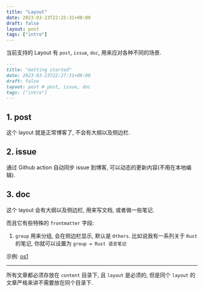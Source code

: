 ```yaml
---
title: "Layout"
date: 2023-03-23T22:25:31+08:00
draft: false
layout: post
tags: ["intro"]
---
```


当前支持的 Layout 有 `post`, `issue`, `doc`, 用来应对各种不同的场景.

```md
---
title: "Getting started"
date: 2023-03-23T22:27:31+08:00
draft: false
layout: post # post, issue, doc
tags: ["intro"]
---
```

## 1. post

这个 layout 就是正常博客了, 不会有大纲以及侧边栏.

## 2. issue

通过 Github action 自动同步 issue 到博客, 可以动态的更新内容(不用在本地编辑).

## 3. doc

这个 layout 会有大纲以及侧边栏, 用来写文档, 或者做一些笔记.

而且它有些特殊的 `frontmatter` 字段:

1. `group` 用来分组, 会在侧边栏显示, 默认是 `Others`. 比如说我有一系列关于 `Rust` 的笔记, 你就可以设置为 `group = Rust 语言笔记`

示例: [os1](/content/docs/os/os-1.html)

---

所有文章都必须存放在 `content` 目录下, 且 `layout` 是必须的, 但是同个 `layout` 的文章严格来讲不需要放在同个目录下.
